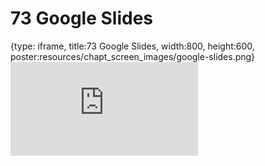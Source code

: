 # 73 Google Slides
 
{type: iframe, title:73 Google Slides, width:800, height:600, poster:resources/chapt_screen_images/google-slides.png}
![](https://datatrail-jhu.github.io/DataTrail/no_toc/google-slides.html)
 

 
